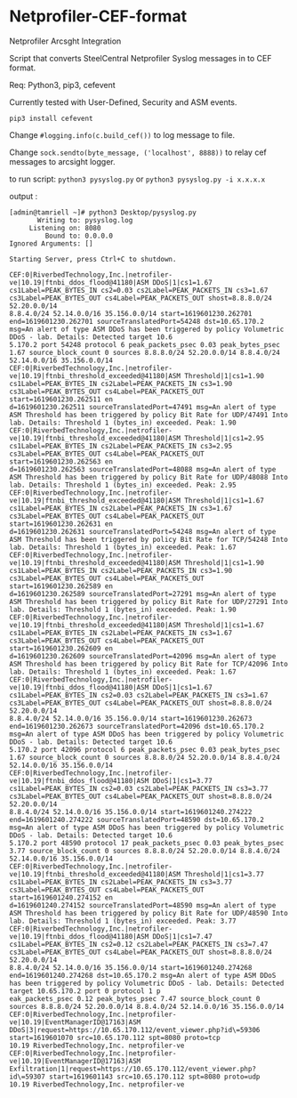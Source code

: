 # Netprofiler-CEF-format
Netprofiler Arcsght Integration

Script that converts SteelCentral Netprofiler Syslog messages in to CEF format.

Req: Python3, pip3, cefevent

Currently tested with User-Defined, Security and ASM events.

```pip3 install cefevent```

Change ```#logging.info(c.build_cef())``` to log message to file.

Change ```sock.sendto(byte_message, ('localhost', 8888))``` to relay cef messages to arcsight logger.

to run script: ```python3 pysyslog.py``` or ```python3 pysyslog.py -i x.x.x.x```

output :
```
[admin@tamriell ~]# python3 Desktop/pysyslog.py
       Writing to: pysyslog.log
     Listening on: 8080
         Bound to: 0.0.0.0
Ignored Arguments: []

Starting Server, press Ctrl+C to shutdown.

CEF:0|RiverbedTechnology,Inc.|netrofiler-ve|10.19|ftnbi_ddos_flood@41180|ASM DDoS|1|cs1=1.67 cs1Label=PEAK_BYTES_IN cs2=0.03 cs2Label=PEAK_PACKETS_IN cs3=1.67 cs3Label=PEAK_BYTES_OUT cs4Label=PEAK_PACKETS_OUT shost=8.8.8.0/24 52.20.0.0/14 
8.8.4.0/24 52.14.0.0/16 35.156.0.0/14 start=1619601230.262701 end=1619601230.262701 sourceTranslatedPort=54248 dst=10.65.170.2 msg=﻿An alert of type ASM DDoS has been triggered by policy Volumetric DDoS - lab. Details: Detected target 10.6
5.170.2 port 54248 protocol 6 peak_packets_psec 0.03 peak_bytes_psec 1.67 source_block_count 0 sources 8.8.8.0/24 52.20.0.0/14 8.8.4.0/24 52.14.0.0/16 35.156.0.0/14                                                                           
CEF:0|RiverbedTechnology,Inc.|netrofiler-ve|10.19|ftnbi_threshold_exceeded@41180|ASM Threshold|1|cs1=1.90 cs1Label=PEAK_BYTES_IN cs2Label=PEAK_PACKETS_IN cs3=1.90 cs3Label=PEAK_BYTES_OUT cs4Label=PEAK_PACKETS_OUT start=1619601230.262511 en
d=1619601230.262511 sourceTranslatedPort=47491 msg=﻿An alert of type ASM Threshold has been triggered by policy Bit Rate for UDP/47491 Into lab. Details: Threshold 1 (bytes_in) exceeded. Peak: 1.90                                          
CEF:0|RiverbedTechnology,Inc.|netrofiler-ve|10.19|ftnbi_threshold_exceeded@41180|ASM Threshold|1|cs1=2.95 cs1Label=PEAK_BYTES_IN cs2Label=PEAK_PACKETS_IN cs3=2.95 cs3Label=PEAK_BYTES_OUT cs4Label=PEAK_PACKETS_OUT start=1619601230.262563 en
d=1619601230.262563 sourceTranslatedPort=48088 msg=﻿An alert of type ASM Threshold has been triggered by policy Bit Rate for UDP/48088 Into lab. Details: Threshold 1 (bytes_in) exceeded. Peak: 2.95                                          
CEF:0|RiverbedTechnology,Inc.|netrofiler-ve|10.19|ftnbi_threshold_exceeded@41180|ASM Threshold|1|cs1=1.67 cs1Label=PEAK_BYTES_IN cs2Label=PEAK_PACKETS_IN cs3=1.67 cs3Label=PEAK_BYTES_OUT cs4Label=PEAK_PACKETS_OUT start=1619601230.262631 en
d=1619601230.262631 sourceTranslatedPort=54248 msg=﻿An alert of type ASM Threshold has been triggered by policy Bit Rate for TCP/54248 Into lab. Details: Threshold 1 (bytes_in) exceeded. Peak: 1.67                                          
CEF:0|RiverbedTechnology,Inc.|netrofiler-ve|10.19|ftnbi_threshold_exceeded@41180|ASM Threshold|1|cs1=1.90 cs1Label=PEAK_BYTES_IN cs2Label=PEAK_PACKETS_IN cs3=1.90 cs3Label=PEAK_BYTES_OUT cs4Label=PEAK_PACKETS_OUT start=1619601230.262589 en
d=1619601230.262589 sourceTranslatedPort=27291 msg=﻿An alert of type ASM Threshold has been triggered by policy Bit Rate for UDP/27291 Into lab. Details: Threshold 1 (bytes_in) exceeded. Peak: 1.90                                          
CEF:0|RiverbedTechnology,Inc.|netrofiler-ve|10.19|ftnbi_threshold_exceeded@41180|ASM Threshold|1|cs1=1.67 cs1Label=PEAK_BYTES_IN cs2Label=PEAK_PACKETS_IN cs3=1.67 cs3Label=PEAK_BYTES_OUT cs4Label=PEAK_PACKETS_OUT start=1619601230.262609 en
d=1619601230.262609 sourceTranslatedPort=42096 msg=﻿An alert of type ASM Threshold has been triggered by policy Bit Rate for TCP/42096 Into lab. Details: Threshold 1 (bytes_in) exceeded. Peak: 1.67                                          
CEF:0|RiverbedTechnology,Inc.|netrofiler-ve|10.19|ftnbi_ddos_flood@41180|ASM DDoS|1|cs1=1.67 cs1Label=PEAK_BYTES_IN cs2=0.03 cs2Label=PEAK_PACKETS_IN cs3=1.67 cs3Label=PEAK_BYTES_OUT cs4Label=PEAK_PACKETS_OUT shost=8.8.8.0/24 52.20.0.0/14 
8.8.4.0/24 52.14.0.0/16 35.156.0.0/14 start=1619601230.262673 end=1619601230.262673 sourceTranslatedPort=42096 dst=10.65.170.2 msg=﻿An alert of type ASM DDoS has been triggered by policy Volumetric DDoS - lab. Details: Detected target 10.6
5.170.2 port 42096 protocol 6 peak_packets_psec 0.03 peak_bytes_psec 1.67 source_block_count 0 sources 8.8.8.0/24 52.20.0.0/14 8.8.4.0/24 52.14.0.0/16 35.156.0.0/14                                                                           
CEF:0|RiverbedTechnology,Inc.|netrofiler-ve|10.19|ftnbi_ddos_flood@41180|ASM DDoS|1|cs1=3.77 cs1Label=PEAK_BYTES_IN cs2=0.03 cs2Label=PEAK_PACKETS_IN cs3=3.77 cs3Label=PEAK_BYTES_OUT cs4Label=PEAK_PACKETS_OUT shost=8.8.8.0/24 52.20.0.0/14 
8.8.4.0/24 52.14.0.0/16 35.156.0.0/14 start=1619601240.274222 end=1619601240.274222 sourceTranslatedPort=48590 dst=10.65.170.2 msg=﻿An alert of type ASM DDoS has been triggered by policy Volumetric DDoS - lab. Details: Detected target 10.6
5.170.2 port 48590 protocol 17 peak_packets_psec 0.03 peak_bytes_psec 3.77 source_block_count 0 sources 8.8.8.0/24 52.20.0.0/14 8.8.4.0/24 52.14.0.0/16 35.156.0.0/14                                                                          
CEF:0|RiverbedTechnology,Inc.|netrofiler-ve|10.19|ftnbi_threshold_exceeded@41180|ASM Threshold|1|cs1=3.77 cs1Label=PEAK_BYTES_IN cs2Label=PEAK_PACKETS_IN cs3=3.77 cs3Label=PEAK_BYTES_OUT cs4Label=PEAK_PACKETS_OUT start=1619601240.274152 en
d=1619601240.274152 sourceTranslatedPort=48590 msg=﻿An alert of type ASM Threshold has been triggered by policy Bit Rate for UDP/48590 Into lab. Details: Threshold 1 (bytes_in) exceeded. Peak: 3.77                                          
CEF:0|RiverbedTechnology,Inc.|netrofiler-ve|10.19|ftnbi_ddos_flood@41180|ASM DDoS|1|cs1=7.47 cs1Label=PEAK_BYTES_IN cs2=0.12 cs2Label=PEAK_PACKETS_IN cs3=7.47 cs3Label=PEAK_BYTES_OUT cs4Label=PEAK_PACKETS_OUT shost=8.8.8.0/24 52.20.0.0/14 
8.8.4.0/24 52.14.0.0/16 35.156.0.0/14 start=1619601240.274268 end=1619601240.274268 dst=10.65.170.2 msg=﻿An alert of type ASM DDoS has been triggered by policy Volumetric DDoS - lab. Details: Detected target 10.65.170.2 port 0 protocol 1 p
eak_packets_psec 0.12 peak_bytes_psec 7.47 source_block_count 0 sources 8.8.8.0/24 52.20.0.0/14 8.8.4.0/24 52.14.0.0/16 35.156.0.0/14                                                                                                          
CEF:0|RiverbedTechnology,Inc.|netprofiler-ve|10.19|EventManagerID@17163|ASM DDoS|3|request=https://10.65.170.112/event_viewer.php?id\=59306 start=1619601070 src=10.65.170.112 spt=8080 proto=tcp                                              
10.19 RiverbedTechnology,Inc. netprofiler-ve                                                                                                                                                                                                   
CEF:0|RiverbedTechnology,Inc.|netprofiler-ve|10.19|EventManagerID@17163|ASM Exfiltration|1|request=https://10.65.170.112/event_viewer.php?id\=59307 start=1619601143 src=10.65.170.112 spt=8080 proto=udp                                      
10.19 RiverbedTechnology,Inc. netprofiler-ve                    

```

